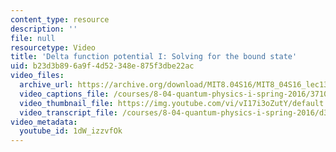 ```yaml
---
content_type: resource
description: ''
file: null
resourcetype: Video
title: 'Delta function potential I: Solving for the bound state'
uid: b23d3b89-6a9f-4d52-348e-875f3dbe22ac
video_files:
  archive_url: https://archive.org/download/MIT8.04S16/MIT8_04S16_lec13_s2_300k.mp4
  video_captions_file: /courses/8-04-quantum-physics-i-spring-2016/37101390541f5965a1d2ceb5ff08a964_1dW_izzvfOk.vtt
  video_thumbnail_file: https://img.youtube.com/vi/vI17i3oZutY/default.jpg
  video_transcript_file: /courses/8-04-quantum-physics-i-spring-2016/d31eba51afde06c8fc29f7a8785e6fe5_1dW_izzvfOk.pdf
video_metadata:
  youtube_id: 1dW_izzvfOk
---
```

